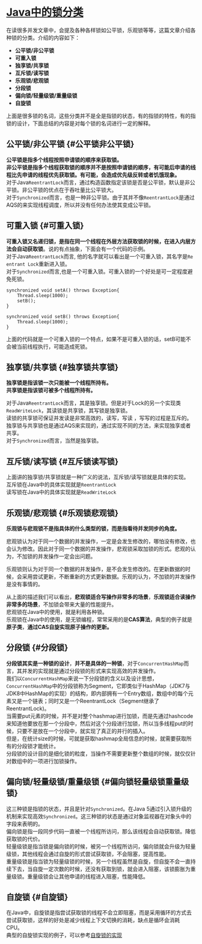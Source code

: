 # [Java中的锁分类](https://www.cnblogs.com/qifengshi/p/6831055.html)

在读很多并发文章中，会提及各种各样锁如公平锁，乐观锁等等，这篇文章介绍各种锁的分类。介绍的内容如下：

* **公平锁/非公平锁**
* **可重入锁**
* **独享锁/共享锁**
* **互斥锁/读写锁**
* **乐观锁/悲观锁**
* **分段锁**
* **偏向锁/轻量级锁/重量级锁**
* **自旋锁**

上面是很多锁的名词，这些分类并不是全是指锁的状态，有的指锁的特性，有的指锁的设计，下面总结的内容是对每个锁的名词进行一定的解释。

## 公平锁/非公平锁 {#公平锁非公平锁}

**公平锁是指多个线程按照申请锁的顺序来获取锁。**  
**非公平锁是指多个线程获取锁的顺序并不是按照申请锁的顺序，有可能后申请的线程比先申请的线程优先获取锁。有可能，会造成优先级反转或者饥饿现象。**  
对于Java`ReentrantLock`而言，通过构造函数指定该锁是否是公平锁，默认是非公平锁。非公平锁的优点在于吞吐量比公平锁大。  
对于`Synchronized`而言，也是一种非公平锁。由于其并不像`ReentrantLock`是通过AQS的来实现线程调度，所以并没有任何办法使其变成公平锁。

## 可重入锁 {#可重入锁}

**可重入锁又名递归锁，是指在同一个线程在外层方法获取锁的时候，在进入内层方法会自动获取锁**。说的有点抽象，下面会有一个代码的示例。  
对于Java`ReentrantLock`而言, 他的名字就可以看出是一个可重入锁，其名字是`Re entrant Lock`重新进入锁。  
对于`Synchronized`而言,也是一个可重入锁。可重入锁的一个好处是可一定程度避免死锁。

```
synchronized void setA() throws Exception{
    Thread.sleep(1000);
    setB();
}

synchronized void setB() throws Exception{
    Thread.sleep(1000);
}
```

上面的代码就是一个可重入锁的一个特点，如果不是可重入锁的话，setB可能不会被当前线程执行，可能造成死锁。

## 独享锁/共享锁 {#独享锁共享锁}

**独享锁是指该锁一次只能被一个线程所持有。**  
**共享锁是指该锁可被多个线程所持有。**

对于Java`ReentrantLock`而言，其是独享锁。但是对于Lock的另一个实现类`ReadWriteLock`，其读锁是共享锁，其写锁是独享锁。  
读锁的共享锁可保证并发读是非常高效的，读写，写读 ，写写的过程是互斥的。  
独享锁与共享锁也是通过AQS来实现的，通过实现不同的方法，来实现独享或者共享。  
对于`Synchronized`而言，当然是独享锁。

## 互斥锁/读写锁 {#互斥锁读写锁}

上面讲的独享锁/共享锁就是一种广义的说法，互斥锁/读写锁就是具体的实现。  
互斥锁在Java中的具体实现就是`ReentrantLock`  
读写锁在Java中的具体实现就是`ReadWriteLock`

## 乐观锁/悲观锁 {#乐观锁悲观锁}

**乐观锁与悲观锁不是指具体的什么类型的锁，而是指看待并发同步的角度。**

悲观锁认为对于同一个数据的并发操作，一定是会发生修改的，哪怕没有修改，也会认为修改。因此对于同一个数据的并发操作，悲观锁采取加锁的形式。悲观的认为，不加锁的并发操作一定会出问题。

乐观锁则认为对于同一个数据的并发操作，是不会发生修改的。在更新数据的时候，会采用尝试更新，不断重新的方式更新数据。乐观的认为，不加锁的并发操作是没有事情的。

从上面的描述我们可以看出，**悲观锁适合写操作非常多的场景**，**乐观锁适合读操作非常多的场景**，不加锁会带来大量的性能提升。  
悲观锁在Java中的使用，就是利用各种锁。  
乐观锁在Java中的使用，是无锁编程，常常采用的是**CAS算法**，典型的例子就是**原子类**，**通过CAS自旋实现原子操作的更新。**

## 分段锁 {#分段锁}

**分段锁其实是一种锁的设计**，**并不是具体的一种锁**，对于`ConcurrentHashMap`而言，其并发的实现就是通过分段锁的形式来实现高效的并发操作。  
我们以`ConcurrentHashMap`来说一下分段锁的含义以及设计思想，`ConcurrentHashMap`中的分段锁称为Segment，它即类似于HashMap（JDK7与JDK8中HashMap的实现）的结构，即内部拥有一个Entry数组，数组中的每个元素又是一个链表；同时又是一个ReentrantLock（Segment继承了ReentrantLock\)。  
当需要put元素的时候，并不是对整个hashmap进行加锁，而是先通过hashcode来知道他要放在那一个分段中，然后对这个分段进行加锁，所以当多线程put的时候，只要不是放在一个分段中，就实现了真正的并行的插入。  
但是，在统计size的时候，可就是获取hashmap全局信息的时候，就需要获取所有的分段锁才能统计。  
分段锁的设计目的是细化锁的粒度，当操作不需要更新整个数组的时候，就仅仅针对数组中的一项进行加锁操作。

## 偏向锁/轻量级锁/重量级锁 {#偏向锁轻量级锁重量级锁}

这三种锁是指锁的状态，并且是针对`Synchronized`。在Java 5通过引入锁升级的机制来实现高效`Synchronized`。这三种锁的状态是通过对象监视器在对象头中的字段来表明的。  
偏向锁是指一段同步代码一直被一个线程所访问，那么该线程会自动获取锁。降低获取锁的代价。  
轻量级锁是指当锁是偏向锁的时候，被另一个线程所访问，偏向锁就会升级为轻量级锁，其他线程会通过自旋的形式尝试获取锁，不会阻塞，提高性能。  
重量级锁是指当锁为轻量级锁的时候，另一个线程虽然是自旋，但自旋不会一直持续下去，当自旋一定次数的时候，还没有获取到锁，就会进入阻塞，该锁膨胀为重量级锁。重量级锁会让其他申请的线程进入阻塞，性能降低。

## 自旋锁 {#自旋锁}

在Java中，自旋锁是指尝试获取锁的线程不会立即阻塞，而是采用循环的方式去尝试获取锁，这样的好处是减少线程上下文切换的消耗，缺点是循环会消耗CPU。  
典型的自旋锁实现的例子，可以参考[自旋锁的实现](http://ifeve.com/java_lock_see1/)

